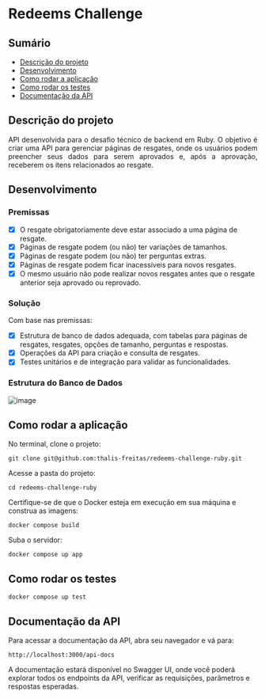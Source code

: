 # Redeems Challenge

## Sumário
  * [Descrição do projeto](#descrição-do-projeto)
  * [Desenvolvimento](#desenvolvimento)
  * [Como rodar a aplicação](#como-rodar-a-aplicação)
  * [Como rodar os testes](#como-rodar-os-testes)
  * [Documentação da API](#documentação-da-api)

## Descrição do projeto

<p align="justify"> API desenvolvida para o desafio técnico de backend em Ruby. O objetivo é criar uma API para gerenciar páginas de resgates, onde os usuários podem preencher seus dados para serem aprovados e, após a aprovação, receberem os itens relacionados ao resgate.</p>

## Desenvolvimento

### Premissas

- [x] O resgate obrigatoriamente deve estar associado a uma página de resgate.
- [x] Páginas de resgate podem (ou não) ter variações de tamanhos.
- [x] Páginas de resgate podem (ou não) ter perguntas extras.
- [x] Páginas de resgate podem ficar inacessíveis para novos resgates.
- [x] O mesmo usuário não pode realizar novos resgates antes que o resgate anterior seja aprovado ou reprovado.

### Solução

Com base nas premissas:

- [x] Estrutura de banco de dados adequada, com tabelas para páginas de resgates, resgates, opções de tamanho, perguntas e respostas.
- [x] Operações da API para criação e consulta de resgates.
- [x] Testes unitários e de integração para validar as funcionalidades.

### Estrutura do Banco de Dados

![image](https://github.com/user-attachments/assets/61d834b7-16e6-4cac-bc1b-0811d1ab5947)

## Como rodar a aplicação

No terminal, clone o projeto:

```
git clone git@github.com:thalis-freitas/redeems-challenge-ruby.git
```

Acesse a pasta do projeto:

```
cd redeems-challenge-ruby
```

Certifique-se de que o Docker esteja em execução em sua máquina e construa as imagens:

```
docker compose build
```

Suba o servidor:

```
docker compose up app
```

## Como rodar os testes

```
docker compose up test
```

## Documentação da API

Para acessar a documentação da API, abra seu navegador e vá para:

```
http://localhost:3000/api-docs
```

A documentação estará disponível no Swagger UI, onde você poderá explorar todos os endpoints da API, verificar as requisições, parâmetros e respostas esperadas.

